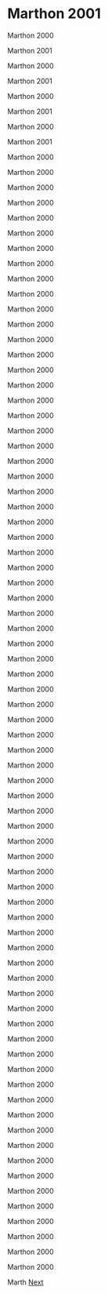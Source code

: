 # Marthon 2001

Marthon 2000

Marthon 2001

Marthon 2000

Marthon 2001

Marthon 2000

Marthon 2001

Marthon 2000

Marthon 2001

Marthon 2000

Marthon 2000

Marthon 2000

Marthon 2000

Marthon 2000

Marthon 2000

Marthon 2000

Marthon 2000

Marthon 2000

Marthon 2000

Marthon 2000

Marthon 2000

Marthon 2000

Marthon 2000

Marthon 2000

Marthon 2000

Marthon 2000

Marthon 2000

Marthon 2000

Marthon 2000

Marthon 2000

Marthon 2000

Marthon 2000

Marthon 2000

Marthon 2000

Marthon 2000

Marthon 2000

Marthon 2000

Marthon 2000

Marthon 2000

Marthon 2000

Marthon 2000

Marthon 2000

Marthon 2000

Marthon 2000

Marthon 2000

Marthon 2000

Marthon 2000

Marthon 2000

Marthon 2000

Marthon 2000

Marthon 2000

Marthon 2000

Marthon 2000

Marthon 2000

Marthon 2000

Marthon 2000

Marthon 2000

Marthon 2000

Marthon 2000

Marthon 2000

Marthon 2000

Marthon 2000

Marthon 2000

Marthon 2000

Marthon 2000

Marthon 2000

Marthon 2000

Marthon 2000

Marthon 2000

Marthon 2000

Marthon 2000

Marthon 2000

Marthon 2000

Marthon 2000

Marthon 2000

Marthon 2000

Marthon 2000

Marthon 2000

Marthon 2000

Marthon 2000

Marthon 2000

Marthon 2000

Marthon 2000

Marth
[Next](112.md)